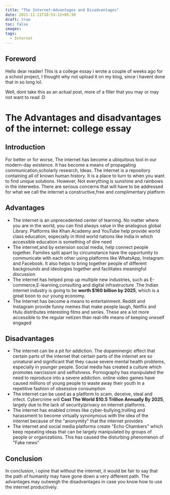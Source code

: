 ```yaml
---
title: "The Internet:Advantages and Disadvantages"
date: 2021-11-21T18:53:12+05:30
draft: true
toc: false
images:
tags: 
  - Internet 
---
```

## Foreword

Hello dear reader! This is a college essay i wrote a couple of weeks ago for a school project, I thought why not upload it on my blog, since i havent done that in so long lol.

Well, dont take this as an actual post, more of a filler that you may or may not want to read :D

# The Advantages and disadvantages of the internet: college essay


## Introduction
For better or for worse,
The internet has become a ubiquitous tool in our modern-day existence.
It has become a means of propagating communication,scholarly research, Ideas.
The internet is a repository containing all of known human history.
It is a place to turn to when you want to find unique solutions.
However, Not everything is sunshine and rainbows in the interwebs. There are serious concerns that will have to be addressed for what we call the internet a constructive,free and complimentary platform

## Advantages
- The internet is an unprecedented center of learning. No matter where you are in the world, you can find always value in the analogous global Library. Platforms like Khan Academy and YouTube help provide world class education, especially in third world nations like India in which accessible education is something of  dire need
- The internet,and by extension social media, help connect people together. Families split apart by circumstance have the opportunity to communicate with each other using platforms like WhatsApp, Instagram and Facebook. It also helps to bring together people of different backgrounds and ideologies together and facilitates meaningful discussion 
- The internet has helped prop up multiple new industries, such as E-commerce,E-learning,consulting and digital infrastructure .The Indian internet industry is going to be **worth $160 billion by 2025**, which is a great boon to our young economy.
- The Internet has become a means to entertainment. Reddit and Instagram provide funny memes that make people laugh, Netflix and Hulu distributes interesting films and series. These are a lot more accessible to the regular netizen than real-life means of keeping oneself engaged

## Disadvantages
- The internet can be a pit for addiction. The dopaminergic effect that certain parts of the internet that certain parts of the internet are so unnatural and significant that they cause severe mental health problems, especially in younger people. Social media has created a culture which promotes narcissism and selfishness. Pornography has manipulated the need to reproduce into a severe addiction. online video games have caused millions of young people to waste away their youth in a repetitive fashion of obsessive consumption
- The internet can be used as a platform to scam, deceive, steal and infect. Cybercrime will **Cost The World $10.5 Trillion Annually By 2025**, largely due to the lack of security/privacy on internet platforms. 
- The internet has enabled crimes like cyber-bullying,trolling and  harassment to become virtually synonymous with the idea of the internet because of the "anonymity" that the internet provides
-  The internet and social media platforms create "Echo Chambers" which keep repeating ideas that can be largely manipulated by groups of people or organizations. This has caused the disturbing phenomenon of "Fake news"


## Conclusion
In conclusion, i opine that without the internet, it would be fair to say that the path of humanity may have gone down a very different path.
The advantages may outweigh the disadvantages in case you know how to use the internet productively.
